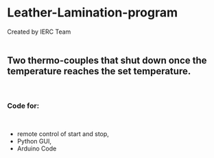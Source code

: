 # Leather-Lamination-program
Created by IERC Team
<br>
<br>
<h2>Two thermo-couples that shut down once the temperature reaches the set temperature. </h2>
<br>
<h3>Code for:</h3><br>
<ul>
  <li>remote control of start and stop, </li>
  <li>Python GUI,  </li>
  <li>Arduino Code </li>
</ul>
